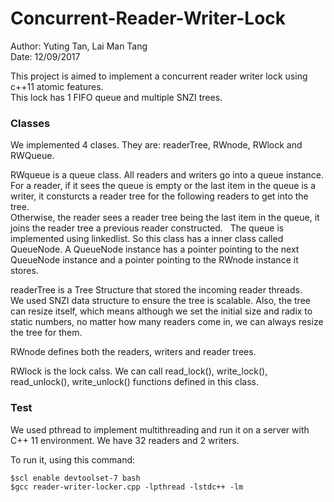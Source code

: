 # Concurrent-Reader-Writer-Lock

Author: Yuting Tan, Lai Man Tang  
Date: 12/09/2017

This project is aimed to implement a concurrent reader writer lock using c++11 atomic features.  
This lock has 1 FIFO queue and multiple SNZI trees.    

### Classes
We implemented 4 clases. They are: readerTree, RWnode, RWlock and RWQueue.  

RWqueue is a queue class. All readers and writers go into a queue instance.   
For a reader, if it sees the queue is empty or the last item in the queue is a writer, it consturcts a reader tree for the following readers to get into the tree.   
Otherwise, the reader sees a reader tree being the last item in the queue, it joins the reader tree a previous reader constructed.   
The queue is implemented using linkedlist. So this class has a inner class called QueueNode. A QueueNode instance has a pointer pointing to the next QueueNode instance and a pointer pointing to the RWnode instance it stores.   

readerTree is a Tree Structure that stored the incoming reader threads.   
We used SNZI data structure to ensure the tree is scalable. Also, the tree can resize itself, which means although we set the initial size and radix to static numbers, no matter how many readers come in, we can always resize the tree for them.  

RWnode defines both the readers, writers and reader trees.   

RWlock is the lock calss. We can call read_lock(), write_lock(), read_unlock(), write_unlock() functions defined in this class.  

### Test
We used pthread to implement multithreading and run it on a server with C++ 11 environment. We have 32 readers and 2 writers.  

To run it, using this command:    
```
$scl enable devtoolset-7 bash    
$gcc reader-writer-locker.cpp -lpthread -lstdc++ -lm  
```
